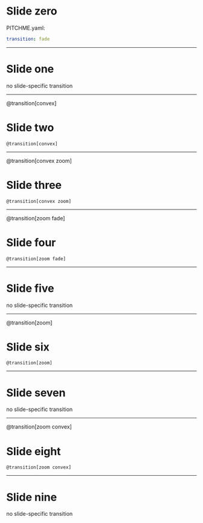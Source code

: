 
# Slide zero

PITCHME.yaml:

```yaml
transition: fade
```

---

# Slide one

no slide-specific transition

---
@transition[convex]

# Slide two

    @transition[convex]

---
@transition[convex zoom]

# Slide three

    @transition[convex zoom]

---
@transition[zoom fade]

# Slide four

    @transition[zoom fade]

---

# Slide five

no slide-specific transition

---
@transition[zoom]

# Slide six

    @transition[zoom]

---

# Slide seven

no slide-specific transition

---
@transition[zoom convex]

# Slide eight

    @transition[zoom convex]

---

# Slide nine

no slide-specific transition
